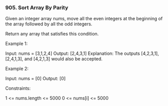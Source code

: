 ### 905. Sort Array By Parity

Given an integer array nums, move all the even integers at the beginning of the array followed by all the odd integers.

Return any array that satisfies this condition.

 

Example 1:

Input: nums = [3,1,2,4]
Output: [2,4,3,1]
Explanation: The outputs [4,2,3,1], [2,4,1,3], and [4,2,1,3] would also be accepted.


Example 2:

Input: nums = [0]
Output: [0]
 

Constraints:

1 <= nums.length <= 5000
0 <= nums[i] <= 5000